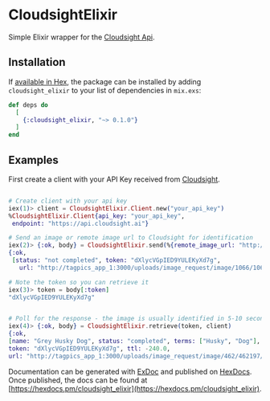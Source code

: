 # CloudsightElixir

Simple Elixir wrapper for the [Cloudsight Api](https://cloudsight.readme.io/reference).


## Installation

If [available in Hex](https://hex.pm/docs/publish), the package can be installed
by adding `cloudsight_elixir` to your list of dependencies in `mix.exs`:

```elixir
def deps do
  [
    {:cloudsight_elixir, "~> 0.1.0"}
  ]
end
```

## Examples

First create a client with your API Key received from [Cloudsight](https://cloudsight.ai).

```elixir

# Create client with your api key
iex(1)> client = CloudsightElixir.Client.new("your_api_key")
%CloudsightElixir.Client{api_key: "your_api_key",
 endpoint: "https://api.cloudsight.ai"}

# Send an image or remote image url to Cloudsight for identification
iex(2)> {:ok, body} = CloudsightElixir.send(%{remote_image_url: "http://englishbookgeorgia.com/blogebg/wp-content/uploads/2015/08/husky.jpg", locale: "en"}, client)
{:ok,
 [status: "not completed", token: "dXlycVGpIED9YULEKyXd7g",
   url: "http://tagpics_app_1:3000/uploads/image_request/image/1066/1066384/1066384278/husky.jpg"]}

# Note the token so you can retrieve it
iex(3)> token = body[:token]
"dXlycVGpIED9YULEKyXd7g"


# Poll for the response - the image is usually identified in 5-10 seconds
iex(4)> {:ok, body} = CloudsightElixir.retrieve(token, client)
{:ok,
[name: "Grey Husky Dog", status: "completed", terms: ["Husky", "Dog"],
token: "dXlycVGpIED9YULEKyXd7g", ttl: -240.0,
url: "http://tagpics_app_1:3000/uploads/image_request/image/462/462197/462197426/training_image_placeholder.gif"]}

```

Documentation can be generated with [ExDoc](https://github.com/elixir-lang/ex_doc)
and published on [HexDocs](https://hexdocs.pm). Once published, the docs can
be found at [https://hexdocs.pm/cloudsight_elixir](https://hexdocs.pm/cloudsight_elixir).
